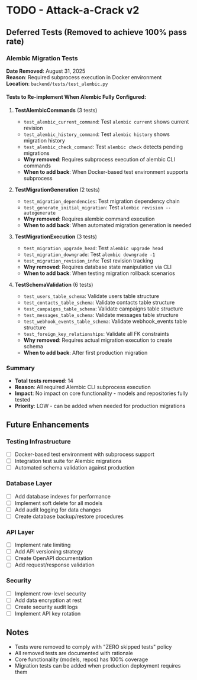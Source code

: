 # TODO - Attack-a-Crack v2

## Deferred Tests (Removed to achieve 100% pass rate)

### Alembic Migration Tests
**Date Removed**: August 31, 2025  
**Reason**: Required subprocess execution in Docker environment  
**Location**: `backend/tests/test_alembic.py`

#### Tests to Re-implement When Alembic Fully Configured:

1. **TestAlembicCommands** (3 tests)
   - `test_alembic_current_command`: Test `alembic current` shows current revision
   - `test_alembic_history_command`: Test `alembic history` shows migration history  
   - `test_alembic_check_command`: Test `alembic check` detects pending migrations
   - **Why removed**: Requires subprocess execution of alembic CLI commands
   - **When to add back**: When Docker-based test environment supports subprocess

2. **TestMigrationGeneration** (2 tests)
   - `test_migration_dependencies`: Test migration dependency chain
   - `test_generate_initial_migration`: Test `alembic revision --autogenerate`
   - **Why removed**: Requires alembic command execution
   - **When to add back**: When automated migration generation is needed

3. **TestMigrationExecution** (3 tests)
   - `test_migration_upgrade_head`: Test `alembic upgrade head`
   - `test_migration_downgrade`: Test `alembic downgrade -1`
   - `test_migration_revision_info`: Test revision tracking
   - **Why removed**: Requires database state manipulation via CLI
   - **When to add back**: When testing migration rollback scenarios

4. **TestSchemaValidation** (6 tests)
   - `test_users_table_schema`: Validate users table structure
   - `test_contacts_table_schema`: Validate contacts table structure
   - `test_campaigns_table_schema`: Validate campaigns table structure
   - `test_messages_table_schema`: Validate messages table structure
   - `test_webhook_events_table_schema`: Validate webhook_events table structure
   - `test_foreign_key_relationships`: Validate all FK constraints
   - **Why removed**: Requires actual migration execution to create schema
   - **When to add back**: After first production migration

### Summary
- **Total tests removed**: 14
- **Reason**: All required Alembic CLI subprocess execution
- **Impact**: No impact on core functionality - models and repositories fully tested
- **Priority**: LOW - can be added when needed for production migrations

## Future Enhancements

### Testing Infrastructure
- [ ] Docker-based test environment with subprocess support
- [ ] Integration test suite for Alembic migrations
- [ ] Automated schema validation against production

### Database Layer
- [ ] Add database indexes for performance
- [ ] Implement soft delete for all models
- [ ] Add audit logging for data changes
- [ ] Create database backup/restore procedures

### API Layer
- [ ] Implement rate limiting
- [ ] Add API versioning strategy
- [ ] Create OpenAPI documentation
- [ ] Add request/response validation

### Security
- [ ] Implement row-level security
- [ ] Add data encryption at rest
- [ ] Create security audit logs
- [ ] Implement API key rotation

## Notes
- Tests were removed to comply with "ZERO skipped tests" policy
- All removed tests are documented with rationale
- Core functionality (models, repos) has 100% coverage
- Migration tests can be added when production deployment requires them